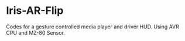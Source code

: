 # Iris-AR-Flip
Codes for a gesture controlled media player and driver HUD. Using AVR CPU and MZ-80 Sensor.
